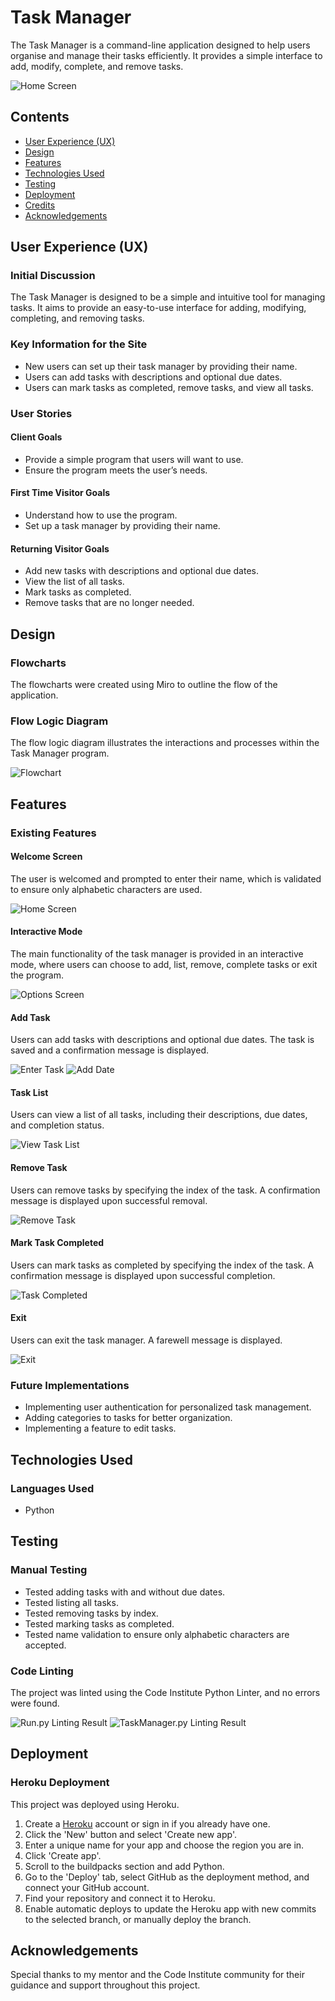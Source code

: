 <h1>Task Manager</h1>
<p>The Task Manager is a command-line application designed to help users organise and manage their tasks efficiently. It provides a simple interface to add, modify, complete, and remove tasks.</p>
<img src="assets/home-screen-img1.png" alt="Home Screen">
<h2>Contents</h2>
<ul>
    <li><a href="#user-experience">User Experience (UX)</a></li>
    <li><a href="#design">Design</a></li>
    <li><a href="#features">Features</a></li>
    <li><a href="#technologies-used">Technologies Used</a></li>
    <li><a href="#testing">Testing</a></li>
    <li><a href="#deployment">Deployment</a></li>
    <li><a href="#credits">Credits</a></li>
    <li><a href="#acknowledgements">Acknowledgements</a></li>
</ul>

<h2 id="user-experience">User Experience (UX)</h2>
<h3>Initial Discussion</h3>
<p>The Task Manager is designed to be a simple and intuitive tool for managing tasks. It aims to provide an easy-to-use interface for adding, modifying, completing, and removing tasks.</p>

<h3>Key Information for the Site</h3>
<ul>
    <li>New users can set up their task manager by providing their name.</li>
    <li>Users can add tasks with descriptions and optional due dates.</li>
    <li>Users can mark tasks as completed, remove tasks, and view all tasks.</li>
</ul>

<h3>User Stories</h3>
<h4>Client Goals</h4>
<ul>
    <li>Provide a simple program that users will want to use.</li>
    <li>Ensure the program meets the user’s needs.</li>
</ul>

<h4>First Time Visitor Goals</h4>
<ul>
    <li>Understand how to use the program.</li>
    <li>Set up a task manager by providing their name.</li>
</ul>

<h4>Returning Visitor Goals</h4>
<ul>
    <li>Add new tasks with descriptions and optional due dates.</li>
    <li>View the list of all tasks.</li>
    <li>Mark tasks as completed.</li>
    <li>Remove tasks that are no longer needed.</li>
</ul>

<h2 id="design">Design</h2>
<h3>Flowcharts</h3>
<p>The flowcharts were created using Miro to outline the flow of the application.</p>

<h3>Flow Logic Diagram</h3>
<p>The flow logic diagram illustrates the interactions and processes within the Task Manager program.</p>
<img src="assets/flowchart-image.png" alt="Flowchart">

<h2 id="features">Features</h2>
<h3>Existing Features</h3>
<h4>Welcome Screen</h4>
<p>The user is welcomed and prompted to enter their name, which is validated to ensure only alphabetic characters are used.</p>
<img src="assets/home-screen-img1.png" alt="Home Screen">

<h4>Interactive Mode</h4>
<p>The main functionality of the task manager is provided in an interactive mode, where users can choose to add, list, remove, complete tasks or exit the program.</p>
<img src="assets/options-img2.png" alt="Options Screen">

<h4>Add Task</h4>
<p>Users can add tasks with descriptions and optional due dates. The task is saved and a confirmation message is displayed.</p>
<img src="assets/enter-task-img3.png" alt="Enter Task">
<img src="assets/add-date-img4.png" alt="Add Date">

<h4>Task List</h4>
<p>Users can view a list of all tasks, including their descriptions, due dates, and completion status.</p>
<img src="assets/view-task-list-img5.png" alt="View Task List">

<h4>Remove Task</h4>
<p>Users can remove tasks by specifying the index of the task. A confirmation message is displayed upon successful removal.</p>
<img src="assets/remove-task-img7.png" alt="Remove Task">

<h4>Mark Task Completed</h4>
<p>Users can mark tasks as completed by specifying the index of the task. A confirmation message is displayed upon successful completion.</p>
<img src="assets/task-completed-img6.png" alt="Task Completed">

<h4>Exit</h4>
<p>Users can exit the task manager. A farewell message is displayed.</p>
<img src="assets/exit-img8.png" alt="Exit">

<h3>Future Implementations</h3>
<ul>
    <li>Implementing user authentication for personalized task management.</li>
    <li>Adding categories to tasks for better organization.</li>
    <li>Implementing a feature to edit tasks.</li>
</ul>

<h2 id="technologies-used">Technologies Used</h2>
<h3>Languages Used</h3>
<ul>
    <li>Python</li>
</ul>

<h2 id="testing">Testing</h2>
<h3>Manual Testing</h3>
<ul>
    <li>Tested adding tasks with and without due dates.</li>
    <li>Tested listing all tasks.</li>
    <li>Tested removing tasks by index.</li>
    <li>Tested marking tasks as completed.</li>
    <li>Tested name validation to ensure only alphabetic characters are accepted.</li>
</ul>

<h3>Code Linting</h3>
<p>The project was linted using the Code Institute Python Linter, and no errors were found.</p>
<img src="assets/run-py-img.png" alt="Run.py Linting Result">
<img src="assets/taskmanager-py.png" alt="TaskManager.py Linting Result">

<h2 id="deployment">Deployment</h2>
<h3>Heroku Deployment</h3>
<p>This project was deployed using Heroku.</p>
<ol>
    <li>Create a <a href="https://id.heroku.com/login" target="_blank">Heroku</a> account or sign in if you already have one.</li>
    <li>Click the 'New' button and select 'Create new app'.</li>
    <li>Enter a unique name for your app and choose the region you are in.</li>
    <li>Click 'Create app'.</li>
    <li>Scroll to the buildpacks section and add Python.</li>
    <li>Go to the 'Deploy' tab, select GitHub as the deployment method, and connect your GitHub account.</li>
    <li>Find your repository and connect it to Heroku.</li>
    <li>Enable automatic deploys to update the Heroku app with new commits to the selected branch, or manually deploy the branch.</li>
</ol>

<h2 id="acknowledgements">Acknowledgements</h2>
<p>Special thanks to my mentor and the Code Institute community for their guidance and support throughout this project.</p>

